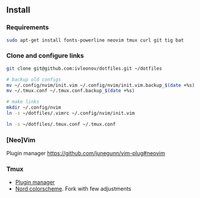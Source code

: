## Install
### Requirements
```sh
sudo apt-get install fonts-powerline neovim tmux curl git tig bat
```

### Clone and configure links
```sh
git clone git@github.com:ivleonov/dotfiles.git ~/dotfiles

# backup old configs
mv ~/.config/nvim/init.vim ~/.config/nvim/init.vim.backup_$(date +%s)
mv ~/.tmux.conf ~/.tmux.conf.backup_$(date +%s)

# make links
mkdir ~/.config/nvim
ln -s ~/dotfiles/.vimrc ~/.config/nvim/init.vim

ln -s ~/dotfiles/.tmux.conf ~/.tmux.conf
```

### [Neo]Vim
Plugin manager
https://github.com/junegunn/vim-plug#neovim

### Tmux
- [Plugin manager](https://github.com/tmux-plugins/tpm)
- [Nord colorscheme](https://github.com/ivleonov/nord-tmux). Fork with few adjustments

